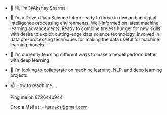 - 👋 Hi, I’m @Akshay Sharma
- 👀 I’m a Driven Data Science Intern ready to thrive in demanding digital intelligence processing environments. Well-informed on latest machine learning advancements. Ready to combine tireless hunger for new skills
     with desire to exploit cutting-edge data science technology. Involved in data pre-processing techniques
     for making the data useful for machine learning models.
- 🌱 I’m currently learning different ways to make a model perform better with deep learning
- 💞️ I’m looking to collaborate on machine learning, NLP, and deep learning  projects
- 📫 How to reach me ...

     Ping me on 8726440944

     Drop a Mail at :- itsruaks@gmail.com

<!---
AkshayDat/AkshayDat is a ✨ special ✨ repository because its `README.md` (this file) appears on your GitHub profile.
You can click the Preview link to take a look at your changes.
--->
